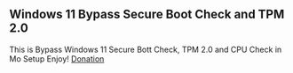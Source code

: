 ## Windows 11 Bypass Secure Boot Check and TPM 2.0
This is Bypass Windows 11 Secure Bott Check, TPM 2.0 and CPU Check in Mo Setup 
Enjoy!
[Donation](https://ko-fi.com/glebyoutuber)
